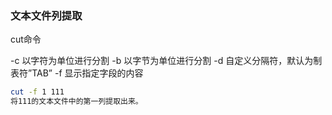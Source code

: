 ### 文本文件列提取

cut命令

-c	以字符为单位进行分割
-b	以字节为单位进行分割
-d	自定义分隔符，默认为制表符”TAB”
-f	显示指定字段的内容

```bash
cut -f 1 111
将111的文本文件中的第一列提取出来。
```

